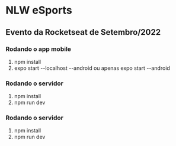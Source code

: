 # NLW eSports

## Evento da Rocketseat de Setembro/2022

### Rodando o app mobile

1. npm install
2. expo start --localhost --android ou apenas expo start --android

### Rodando o servidor

1. npm install
2. npm run dev

### Rodando o servidor

1. npm install
2. npm run dev
